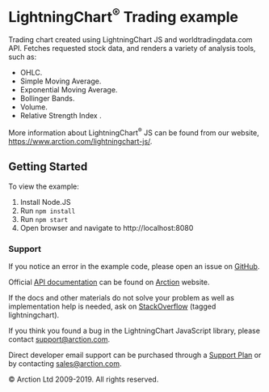 # LightningChart<sup>&#174;</sup> Trading example

Trading chart created using LightningChart JS and worldtradingdata.com API. Fetches requested stock data, and renders a variety of analysis tools, such as:
- OHLC.
- Simple Moving Average.
- Exponential Moving Average.
- Bollinger Bands.
- Volume.
- Relative Strength Index .

More information about LightningChart<sup>&#174;</sup> JS can be found from our website, https://www.arction.com/lightningchart-js/.

## Getting Started

To view the example:

1. Install Node.JS
2. Run `npm install`
3. Run `npm start`
4. Open browser and navigate to http://localhost:8080

### Support

If you notice an error in the example code, please open an issue on [GitHub][0].

Official [API documentation][1] can be found on [Arction][2] website.

If the docs and other materials do not solve your problem as well as implementation help is needed, ask on [StackOverflow][3] (tagged lightningchart).

If you think you found a bug in the LightningChart JavaScript library, please contact support@arction.com.

Direct developer email support can be purchased through a [Support Plan][4] or by contacting sales@arction.com.

© Arction Ltd 2009-2019. All rights reserved.

[0]: https://github.com/Arction/lcjs-html-example/issues
[1]: https://www.arction.com/lightningchart-js-api-documentation
[2]: https://www.arction.com
[3]: https://stackoverflow.com/questions/tagged/lightningchart
[4]: https://www.arction.com/support-services/
